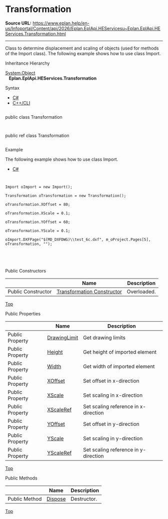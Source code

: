 # Transformation

**Source URL:** https://www.eplan.help/en-us/Infoportal/Content/api/2026/Eplan.EplApi.HEServicesu~Eplan.EplApi.HEServices.Transformation.html

---

Class to determine displacement and scaling of objects (used for methods of the Import class). The following example shows how to use class Import.

Inheritance Hierarchy

[System.Object](#)  
   **Eplan.EplApi.HEServices.Transformation**

Syntax

- [C#](#i-syntax-CS)
- [C++/CLI](#i-syntax-CPP2005)

```
```
public class Transformation
```
```

```
```
public ref class Transformation
```
```

Example

The following example shows how to use class Import.

- [C#](#i-tab-content-b994b12c-62c1-450d-ade6-373373c64b5c)

```


Import oImport = new Import();

Transformation oTransformation = new Transformation();

oTransformation.XOffset = 80;

oTransformation.XScale = 0.1;

oTransformation.YOffset = 60;

oTransformation.YScale = 0.1;

oImport.DXFPage("$(MD_DXFDWG)\\test_6c.dxf", m_oProject.Pages[5], oTransformation, "");





```

Public Constructors

|  | Name | Description |
| --- | --- | --- |
| Public Constructor | [Transformation Constructor](Eplan.EplApi.HEServicesu~Eplan.EplApi.HEServices.Transformation~_ctor.html) | Overloaded. |

[Top](#top)



Public Properties

|  | Name | Description |
| --- | --- | --- |
| Public Property | [DrawingLimit](Eplan.EplApi.HEServicesu~Eplan.EplApi.HEServices.Transformation~DrawingLimit.html) | Get drawing limits |
| Public Property | [Height](Eplan.EplApi.HEServicesu~Eplan.EplApi.HEServices.Transformation~Height.html) | Get height of imported element |
| Public Property | [Width](Eplan.EplApi.HEServicesu~Eplan.EplApi.HEServices.Transformation~Width.html) | Get width of imported element |
| Public Property | [XOffset](Eplan.EplApi.HEServicesu~Eplan.EplApi.HEServices.Transformation~XOffset.html) | Set offset in x-direction |
| Public Property | [XScale](Eplan.EplApi.HEServicesu~Eplan.EplApi.HEServices.Transformation~XScale.html) | Set scaling in x-direction |
| Public Property | [XScaleRef](Eplan.EplApi.HEServicesu~Eplan.EplApi.HEServices.Transformation~XScaleRef.html) | Set scaling reference in x-direction |
| Public Property | [YOffset](Eplan.EplApi.HEServicesu~Eplan.EplApi.HEServices.Transformation~YOffset.html) | Set offset in y-direction |
| Public Property | [YScale](Eplan.EplApi.HEServicesu~Eplan.EplApi.HEServices.Transformation~YScale.html) | Set scaling in y-direction |
| Public Property | [YScaleRef](Eplan.EplApi.HEServicesu~Eplan.EplApi.HEServices.Transformation~YScaleRef.html) | Set scaling reference in y-direction |

[Top](#top)

Public Methods

|  | Name | Description |
| --- | --- | --- |
| Public Method | [Dispose](Eplan.EplApi.HEServicesu~Eplan.EplApi.HEServices.Transformation~Dispose().html) | Destructor. |

[Top](#top)
